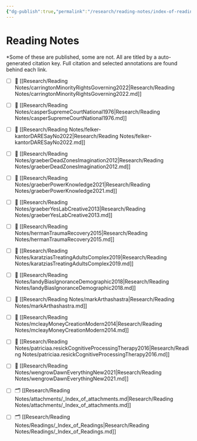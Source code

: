 ```yaml
---
{"dg-publish":true,"permalink":"/research/reading-notes/index-of-reading-notes/","tags":"gardenEntry"}
---
```


# Reading Notes
*Some of these are published, some are not. All are titled by a auto-generated citation key.  Full citation and selected annotations are found behind each link. 


- [ ] 📄 [[Research/Reading Notes/carringtonMinorityRightsGoverning2022\|Research/Reading Notes/carringtonMinorityRightsGoverning2022.md]]
- [ ] 📄 [[Research/Reading Notes/casperSupremeCourtNational1976\|Research/Reading Notes/casperSupremeCourtNational1976.md]]
- [ ] 📄 [[Research/Reading Notes/felker-kantorDARESayNo2022\|Research/Reading Notes/felker-kantorDARESayNo2022.md]]
- [ ] 📄 [[Research/Reading Notes/graeberDeadZonesImagination2012\|Research/Reading Notes/graeberDeadZonesImagination2012.md]]
- [ ] 📄 [[Research/Reading Notes/graeberPowerKnowledge2021\|Research/Reading Notes/graeberPowerKnowledge2021.md]]
- [ ] 📄 [[Research/Reading Notes/graeberYesLabCreative2013\|Research/Reading Notes/graeberYesLabCreative2013.md]]
- [ ] 📄 [[Research/Reading Notes/hermanTraumaRecovery2015\|Research/Reading Notes/hermanTraumaRecovery2015.md]]
- [ ] 📄 [[Research/Reading Notes/karatziasTreatingAdultsComplex2019\|Research/Reading Notes/karatziasTreatingAdultsComplex2019.md]]
- [ ] 📄 [[Research/Reading Notes/landyBiasIgnoranceDemographic2018\|Research/Reading Notes/landyBiasIgnoranceDemographic2018.md]]
- [ ] 📄 [[Research/Reading Notes/markArthashastra\|Research/Reading Notes/markArthashastra.md]]
- [ ] 📄 [[Research/Reading Notes/mcleayMoneyCreationModern2014\|Research/Reading Notes/mcleayMoneyCreationModern2014.md]]
- [ ] 📄 [[Research/Reading Notes/patriciaa.resickCognitiveProcessingTherapy2016\|Research/Reading Notes/patriciaa.resickCognitiveProcessingTherapy2016.md]]
- [ ] 📄 [[Research/Reading Notes/wengrowDawnEverythingNew2021\|Research/Reading Notes/wengrowDawnEverythingNew2021.md]]
- [ ] 🗂️ [[Research/Reading Notes/attachments/_Index_of_attachments.md\|Research/Reading Notes/attachments/_Index_of_attachments.md]]
- [ ] 🗂️ [[Research/Reading Notes/Readings/_Index_of_Readings\|Research/Reading Notes/Readings/_Index_of_Readings.md]]

